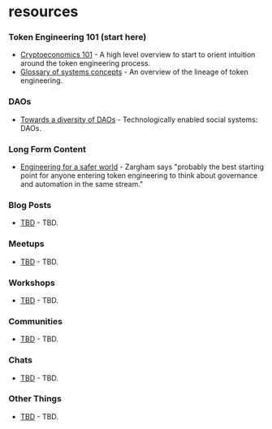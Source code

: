 # resources

### Token Engineering 101 (start here)
- [Cryptoeconomics 101](https://aracred.github.io/website/blog/Cryptoeconomics%20101) - A high level overview to start to orient intuition around the token engineering process.
- [Glossary of systems concepts](https://community.cadcad.org/t/working-glossary-of-systems-concepts/17) - An overview of the lineage of token engineering. 

### DAOs
- [Towards a diversity of DAOs](https://www.youtube.com/watch?v=75769EjciVk) - Technologically enabled social systems: DAOs.

### Long Form Content
- [Engineering for a safer world](http://sunnyday.mit.edu/safer-world.pdf) - Zargham says "probably the best starting point for anyone entering token engineering to think about governance and automation in the same stream."

### Blog Posts
- [TBD](TBD) - TBD.

### Meetups
- [TBD](TBD) - TBD.

### Workshops
- [TBD](TBD) - TBD.

### Communities
- [TBD](TBD) - TBD.

### Chats
- [TBD](TBD) - TBD.

### Other Things
- [TBD](TBD) - TBD.

